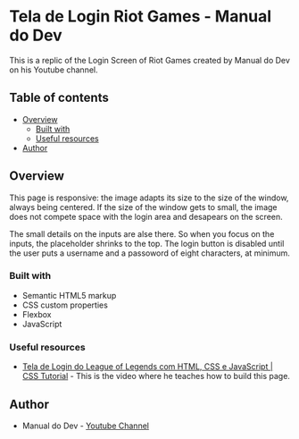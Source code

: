 # Tela de Login Riot Games - Manual do Dev

This is a replic of the Login Screen of Riot Games created by Manual do Dev on his Youtube channel.

## Table of contents

- [Overview](#overview)
  - [Built with](#built-with)
  - [Useful resources](#useful-resources)
- [Author](#author)

## Overview

This page is responsive: the image adapts its size to the size of the window, always being centered. If the size of the window gets to small, the image does not compete space with the login area and desapears on the screen.

The small details on the inputs are alse there. So when you focus on the inputs, the placeholder shrinks to the top. The login button is disabled until the user puts a username and a passoword of eight characters, at minimum.

### Built with

- Semantic HTML5 markup
- CSS custom properties
- Flexbox
- JavaScript

### Useful resources

- [Tela de Login do League of Legends com HTML, CSS e JavaScript | CSS Tutorial](https://youtu.be/NV88N1r2Qkg) - This is the video where he teaches how to build this page.

## Author

- Manual do Dev - [Youtube Channel](https://www.youtube.com/@ManualdoDev/featured)

